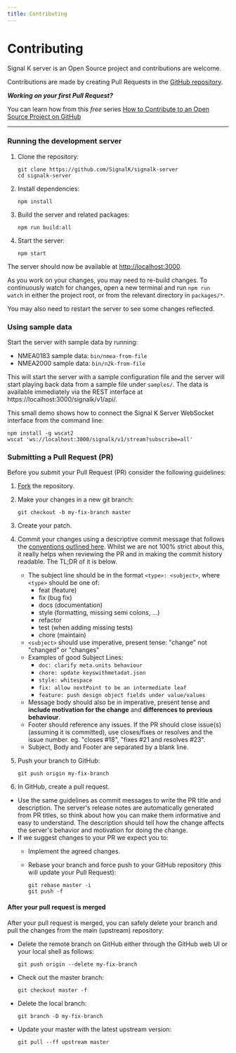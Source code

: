 ```yaml
---
title: Contributing
---
```


# Contributing

Signal K server is an Open Source project and contributions are welcome.

Contributions are made by creating Pull Requests in the [GitHub repository](https://github.com/SignalK/signalk-server).

_**Working on your first Pull Request?**_

You can learn how from this *free* series [How to Contribute to an Open Source Project on GitHub](https://egghead.io/series/how-to-contribute-to-an-open-source-project-on-github)

---

### Running the development server

1. Clone the repository:
    ```shell
    git clone https://github.com/SignalK/signalk-server
    cd signalk-server
    ```

1. Install dependencies:
   ```shell
   npm install
   ```

1. Build the server and related packages:
   ```shell
   npm run build:all
   ```

1. Start the server:
   ```shell
   npm start
   ```

The server should now be available at [http://localhost:3000](http://localhost:3000).

As you work on your changes, you may need to re-build changes. To continuously watch for changes, open a new terminal and run `npm run watch` in either the project root, or from the relevant directory in `packages/*`.

You may also need to restart the server to see some changes reflected.

### Using sample data

Start the server with sample data by running:

* NMEA0183 sample data: `bin/nmea-from-file`
* NMEA2000 sample data: `bin/n2k-from-file`

This will start the server with a sample configuration file and the server will start playing back data from a sample file under `samples/`. The data is available immediately via the REST interface at https://localhost:3000/signalk/v1/api/.

This small demo shows how to connect the Signal K Server WebSocket interface from the command line:

```
npm install -g wscat2
wscat 'ws://localhost:3000/signalk/v1/stream?subscribe=all'
```

###  Submitting a Pull Request (PR)
Before you submit your Pull Request (PR) consider the following guidelines:

1. [Fork](https://help.github.com/articles/fork-a-repo/) the repository.
1. Make your changes in a new git branch:

     ```shell
     git checkout -b my-fix-branch master
     ```

1. Create your patch.
1. Commit your changes using a descriptive commit message that follows the
  [conventions outlined here](https://github.com/angular/angular.js/blob/master/DEVELOPERS.md#commits). Whilst we are not 100% strict about this, it really helps when reviewing the PR and in making the commit history readable. The TL;DR of it is below.
    - The subject line should be in the format `<type>: <subject>`, where `<type>` should be one of:
        - feat (feature)
        - fix (bug fix)
        - docs (documentation)
        - style (formatting, missing semi colons, ...)
        - refactor
        - test (when adding missing tests)
        - chore (maintain)
    - `<subject>` should use imperative, present tense: "change" not "changed" or "changes"
    - Examples of good Subject Lines:
        - `doc: clarify meta.units behaviour`
        - `chore: update keyswithmetadat.json`
        - `style: whitespace`
        - `fix: allow nextPoint to be an intermediate leaf`
        - `feature: push design object fields under value/values`
    - Message body should also be in imperative, present tense and **include motivation for the change** and **differences to previous behaviour**.
    - Footer should reference any issues. If the PR should close issue(s) (assuming it is committed), use closes/fixes or resolves and the issue number. eg. "closes #18", "fixes #21 and resolves #23".
    - Subject, Body and Footer are separated by a blank line.

1. Push your branch to GitHub:

    ```shell
    git push origin my-fix-branch
    ```

1. In GitHub, create a pull request.
* Use the same guidelines as commit messages to write the PR title and description. The server's release notes are automatically generated from PR titles, so think about how you can make them informative and easy to understand. The description should tell how the change affects the server's behavior and motivation for doing the change.
* If we suggest changes to your PR we expect you to:
  * Implement the agreed changes.
  * Rebase your branch and force push to your GitHub repository (this will update your Pull Request):

    ```shell
    git rebase master -i
    git push -f
    ```


#### After your pull request is merged

After your pull request is merged, you can safely delete your branch and pull the changes from the main (upstream) repository:

* Delete the remote branch on GitHub either through the GitHub web UI or your local shell as follows:

    ```shell
    git push origin --delete my-fix-branch
    ```

* Check out the master branch:

    ```shell
    git checkout master -f
    ```

* Delete the local branch:

    ```shell
    git branch -D my-fix-branch
    ```

* Update your master with the latest upstream version:

    ```shell
    git pull --ff upstream master
    ```
